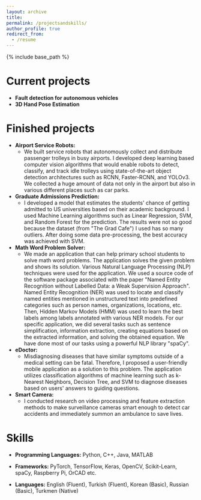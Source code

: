 ```yaml
---
layout: archive
title:
permalink: /projectsandskills/
author_profile: true
redirect_from:
  - /resume
---
```


{% include base_path %}


Current projects
======
* **Fault detection for autonomous vehicles**
* **3D Hand Pose Estimation**

Finished projects
======

* **Airport Service Robots:**
  * We built service robots that autonomously collect and distribute passenger trolleys in busy airports. I developed deep learning based computer vision algorithms that would enable robots to detect, classify, and track idle trolleys using state-of-the-art object detection architectures such as RCNN, Faster-RCNN, and YOLOv3. We collected a huge amount of data not only in the airport but also in various different places such as car parks.
* **Graduate Admissions Prediction:** 
  * I developed a model that estimates the students' chance of getting admitted to US universities based on their academic background. I used Machine Learning algorithms such as Linear Regression, SVM, and Random Forest for the prediction. The results were not so good because the dataset (from "The Grad Cafe") I used has so many outliers. After doing some data pre-processing, the best accuracy was achieved with SVM.
* **Math Word Problem Solver:**
  * We made an application that can help primary school students to solve math word problems. The application solves the given problem and shows its solution. Various Natural Language Processing (NLP) techniques were used for the application. We used a source code of the software package associated with the paper "Named Entity Recognition without Labelled Data: a Weak Supervision Approach". Named Entity Recognition (NER) was used to locate and classify named entities mentioned in unstructured text into predefined categories such as person names, organizations, locations, etc. Then, Hidden Markov Models (HMM) was used to learn the best labels among labels annotated with various NER models. For our specific application, we did several tasks such as sentence simplification, information extraction, creating equations based on the extracted information, and solving the obtained equation. We have done most of our tasks using a powerful NLP library "spaCy".
* **eDoctor:** 
  * Misdiagnosing diseases that have similar symptoms outside of a medical setting can be fatal. Therefore, I proposed a user-friendly mobile application as a solution to this problem. The application utilizes classification algorithms of machine learning such as k-Nearest Neighbors, Decision Tree, and SVM to diagnose diseases based on users' answers to guiding questions.
* **Smart Camera:**
  * I conducted research on video processing and feature extraction methods to make surveillance cameras smart enough to detect car accidents and immediately summon an ambulance to save lives.
  
  
Skills
======
* **Programming Languages:**
   Python, C++, Java, MATLAB
  
* **Frameworks:**
  PyTorch, TensorFlow, Keras, OpenCV, Scikit-Learn, spaCy, Raspberry Pi, OrCAD etc.
  
* **Languages:**
   English (Fluent), Turkish (Fluent), Korean (Basic), Russian (Basic), Turkmen (Native)
  
  
